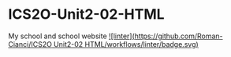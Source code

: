 # ICS2O-Unit2-02-HTML
My school and school website
[![linter](https://github.com/Roman-Cianci/ICS2O Unit2-02 HTML/workflows/linter/badge.svg)](https://github.com/marketplace/actions/super-linter)  
